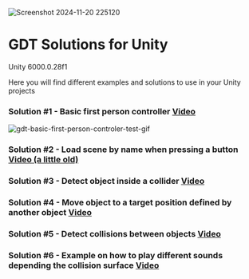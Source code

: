 ![Screenshot 2024-11-20 225120](https://github.com/user-attachments/assets/ad28d3d1-81a8-4369-b8b8-60fa497bf3ab)

# GDT Solutions for Unity
Unity 6000.0.28f1

Here you will find different examples and solutions to use in your Unity projects

### Solution #1 - Basic first person controller [Video](https://www.youtube.com/watch?v=C9qj7dz-q-U)
![gdt-basic-first-person-controler-test-gif](https://github.com/user-attachments/assets/76ac7714-887b-418f-8162-5e9f55b8b39d)

### Solution #2 - Load scene by name when pressing a button [Video (a little old)](https://youtu.be/05OfmBIf5os)

### Solution #3 - Detect object inside a collider [Video](https://www.youtube.com/watch?v=v8gZMi8IJxU)

### Solution #4 - Move object to a target position defined by another object [Video](https://www.youtube.com/watch?v=a1ENo0mO7To)

### Solution #5 - Detect collisions between objects [Video](https://www.youtube.com/watch?v=bukNHwYH85Q)

### Solution #6 - Example on how to play different sounds depending the collision surface [Video](https://www.youtube.com/watch?v=lBTtzqfaNdM)
